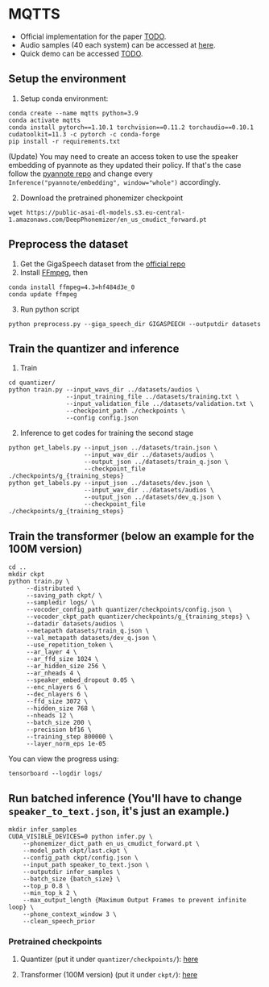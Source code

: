 # MQTTS
 - Official implementation for the paper [TODO]().
 - Audio samples (40 each system) can be accessed at [here](https://cmu.box.com/s/ktbk9pi04e2z1dlyepkkw69xcu9w91dj).
 - Quick demo can be accessed [TODO]().
## Setup the environment
1. Setup conda environment:
```
conda create --name mqtts python=3.9
conda activate mqtts
conda install pytorch==1.10.1 torchvision==0.11.2 torchaudio==0.10.1 cudatoolkit=11.3 -c pytorch -c conda-forge
pip install -r requirements.txt
```
(Update) You may need to create an access token to use the speaker embedding of pyannote as they updated their policy.
If that's the case follow the [pyannote repo](https://github.com/pyannote/pyannote-audio) and change every `Inference("pyannote/embedding", window="whole")` accordingly.

2. Download the pretrained phonemizer checkpoint
```
wget https://public-asai-dl-models.s3.eu-central-1.amazonaws.com/DeepPhonemizer/en_us_cmudict_forward.pt
```

## Preprocess the dataset
1. Get the GigaSpeech dataset from the [official repo](https://github.com/SpeechColab/GigaSpeech)
2. Install [FFmpeg](https://ffmpeg.org), then
```
conda install ffmpeg=4.3=hf484d3e_0
conda update ffmpeg
```
3. Run python script
```
python preprocess.py --giga_speech_dir GIGASPEECH --outputdir datasets 
```

## Train the quantizer and inference
1. Train
```
cd quantizer/
python train.py --input_wavs_dir ../datasets/audios \
                --input_training_file ../datasets/training.txt \
                --input_validation_file ../datasets/validation.txt \
                --checkpoint_path ./checkpoints \
                --config config.json
```

2. Inference to get codes for training the second stage
```
python get_labels.py --input_json ../datasets/train.json \
                     --input_wav_dir ../datasets/audios \
                     --output_json ../datasets/train_q.json \
                     --checkpoint_file ./checkpoints/g_{training_steps}
python get_labels.py --input_json ../datasets/dev.json \
                     --input_wav_dir ../datasets/audios \
                     --output_json ../datasets/dev_q.json \
                     --checkpoint_file ./checkpoints/g_{training_steps}
```

## Train the transformer (below an example for the 100M version)
```
cd ..
mkdir ckpt
python train.py \
     --distributed \
     --saving_path ckpt/ \
     --sampledir logs/ \
     --vocoder_config_path quantizer/checkpoints/config.json \
     --vocoder_ckpt_path quantizer/checkpoints/g_{training_steps} \
     --datadir datasets/audios \
     --metapath datasets/train_q.json \
     --val_metapath datasets/dev_q.json \
     --use_repetition_token \
     --ar_layer 4 \
     --ar_ffd_size 1024 \
     --ar_hidden_size 256 \
     --ar_nheads 4 \
     --speaker_embed_dropout 0.05 \
     --enc_nlayers 6 \
     --dec_nlayers 6 \
     --ffd_size 3072 \
     --hidden_size 768 \
     --nheads 12 \
     --batch_size 200 \
     --precision bf16 \
     --training_step 800000 \
     --layer_norm_eps 1e-05
```
You can view the progress using:
```
tensorboard --logdir logs/
```

## Run batched inference (You'll have to change `speaker_to_text.json`, it's just an example.)
```
mkdir infer_samples
CUDA_VISIBLE_DEVICES=0 python infer.py \
    --phonemizer_dict_path en_us_cmudict_forward.pt \
    --model_path ckpt/last.ckpt \
    --config_path ckpt/config.json \
    --input_path speaker_to_text.json \
    --outputdir infer_samples \
    --batch_size {batch_size} \
    --top_p 0.8 \
    --min_top_k 2 \
    --max_output_length {Maximum Output Frames to prevent infinite loop} \
    --phone_context_window 3 \
    --clean_speech_prior
```

### Pretrained checkpoints

1. Quantizer (put it under `quantizer/checkpoints/`): [here](https://cmu.box.com/s/966rcxkyjps80p7thu0r6lo2udk1ezdm)

2. Transformer (100M version) (put it under `ckpt/`): [here](https://cmu.box.com/s/xuen9o8wxsmyaz32a65fu25cz92a2jei)
